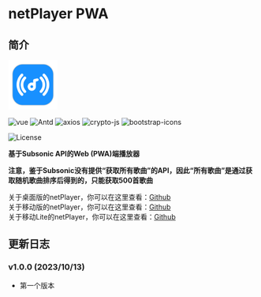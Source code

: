 # netPlayer PWA

## 简介

<img src="build/icon.png" width="100px">

![vue](https://img.shields.io/badge/vue.js-2.6.14-green?logo=vue.js)
![Antd](https://img.shields.io/badge/Antd-1.7.8-blue)
![axios](https://img.shields.io/badge/axios-1.4-orange)
![crypto-js](https://img.shields.io/badge/crypto_js-4.1.1-yellow)
![bootstrap-icons](https://img.shields.io/badge/bootstrap_icons-1.11.1-purple)

![License](https://img.shields.io/badge/License-MIT-dark_green)

**基于Subsonic API的Web (PWA)端播放器**


**注意，鉴于Subsonic没有提供“获取所有歌曲”的API，因此“所有歌曲”是通过获取随机歌曲排序后得到的，只能获取500首歌曲**

关于桌面版的netPlayer，你可以在这里查看：[Github](https://github.com/Zhoucheng133/net-player)  
关于移动版的netPlayer，你可以在这里查看：[Github](https://github.com/Zhoucheng133/netPlayer-Mobile)  
关于移动Lite的netPlayer，你可以在这里查看：[Github](https://github.com/Zhoucheng133/neyPlayer_Lite)

## 更新日志

### v1.0.0 (2023/10/13)
- 第一个版本